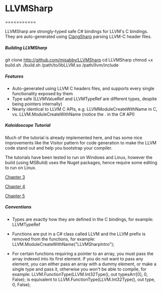 # LLVMSharp
===========

LLVMSharp are strongly-typed safe C# bindings for LLVM's C bindings. They are auto-generated using [ClangSharp](http://www.clangsharp.org) parsing LLVM-C header files.

##### Building LLVMSharp

  git clone http://github.com/mjsabby/LLVMSharp
  cd LLVMSharp
  chmod +x build.sh
  ./build.sh /path/to/libLLVM.so /path/llvm/include

##### Features

 * Auto-generated using LLVM C headers files, and supports every single functionality exposed by them
 * Type safe (LLVMValueRef and LLVMTypeRef are different types, despite being pointers internally)
 * Nearly identical to LLVM C APIs, e.g. LLVMModuleCreateWithName in C, vs. LLVM.ModuleCreateWithName (notice the . in the C# API)

##### Kaleidoscope Tutorial

Much of the tutorial is already implemented here, and has some nice improvements like the Visitor pattern for code generation to make the LLVM code stand out and help you bootstrap your compiler.

The tutorials have been tested to run on Windows and Linux, however the build (using MSBuild) uses the Nuget packages, hence require some editing to run on Linux.

[Chapter 3](https://github.com/mjsabby/LLVMSharp/tree/master/KaleidoscopeTutorial/Chapter3)

[Chapter 4](https://github.com/mjsabby/LLVMSharp/tree/master/KaleidoscopeTutorial/Chapter4)

[Chapter 5](https://github.com/mjsabby/LLVMSharp/tree/master/KaleidoscopeTutorial/Chapter5)


##### Conventions

* Types are exactly how they are defined in the C bindings, for example: LLVMTypeRef

* Functions are put in a C# class called LLVM and the LLVM prefix is removed from the functions, for example: LLVM.ModuleCreateWithName("LLVMSharpIntro");

* For certain functions requiring a pointer to an array, you must pass the array indexed into its first element. If you do not want to pass any element, you can either pass an array with a dummy element, or make a single type and pass it, otherwise you won't be able to compile, for example: LLVM.FunctionType(LLVM.Int32Type(), out typesArr[0], 0, False); is equivalent to LLVM.FunctionType(LLVM.Int32Type(), out type, 0, False);